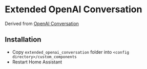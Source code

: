 # Extended OpenAI Conversation

Derived from [OpenAI Conversation](https://www.home-assistant.io/integrations/openai_conversation/)



## Installation
- Copy `extended_openai_conversation` folder into `<config directory>/custom_components`
- Restart Home Assistant
